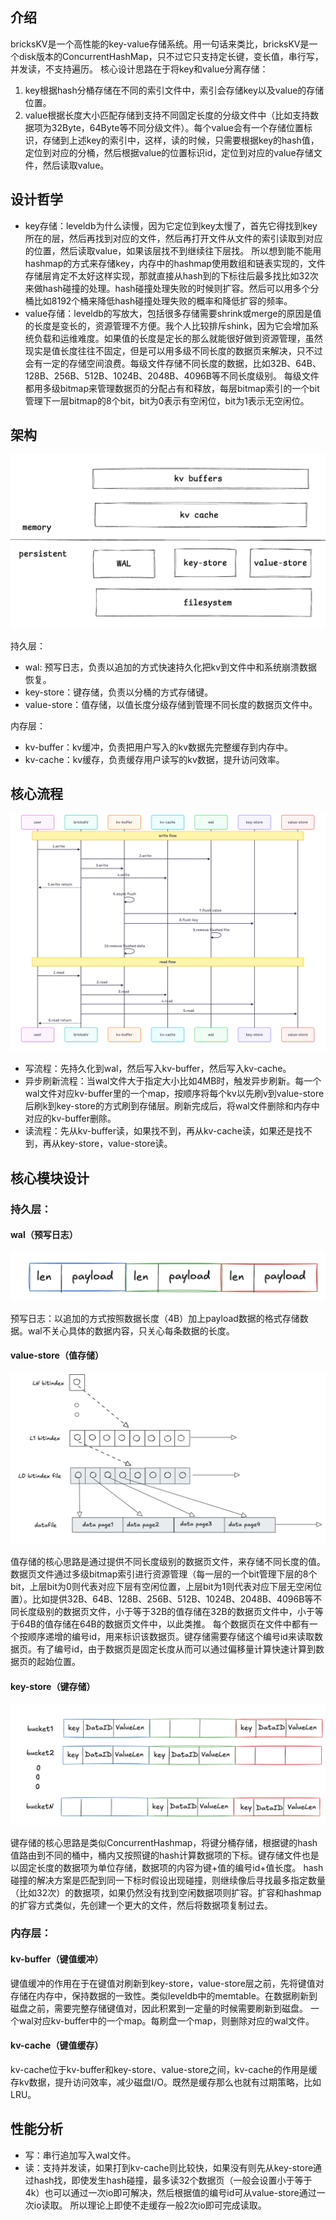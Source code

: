 ## 介绍
bricksKV是一个高性能的key-value存储系统。用一句话来类比，bricksKV是一个disk版本的ConcurrentHashMap，只不过它只支持定长键，变长值，串行写，并发读，不支持遍历。
核心设计思路在于将key和value分离存储：
1. key根据hash分桶存储在不同的索引文件中，索引会存储key以及value的存储位置。
2. value根据长度大小匹配存储到支持不同固定长度的分级文件中（比如支持数据项为32Byte，64Byte等不同分级文件）。每个value会有一个存储位置标识，存储到上述key的索引中，这样，读的时候，只需要根据key的hash值，定位到对应的分桶，然后根据value的位置标识id，定位到对应的value存储文件，然后读取value。

## 设计哲学
* key存储：leveldb为什么读慢，因为它定位到key太慢了，首先它得找到key所在的层，然后再找到对应的文件，然后再打开文件从文件的索引读取到对应的位置，然后读取value，如果该层找不到继续往下层找。 
所以想到能不能用hashmap的方式来存储key，内存中的hashmap使用数组和链表实现的，文件存储层肯定不太好这样实现，那就直接从hash到的下标往后最多找比如32次来做hash碰撞的处理。hash碰撞处理失败的时候则扩容。然后可以用多个分桶比如8192个桶来降低hash碰撞处理失败的概率和降低扩容的频率。
* value存储：leveldb的写放大，包括很多存储需要shrink或merge的原因是值的长度是变长的，资源管理不方便。我个人比较排斥shink，因为它会增加系统负载和运维难度。如果值的长度是定长的那么就能很好做到资源管理，虽然现实是值长度往往不固定，但是可以用多级不同长度的数据页来解决，只不过会有一定的存储空间浪费。每级文件存储不同长度的数据，比如32B、64B、128B、256B、512B、1024B、2048B、4096B等不同长度级别。
每级文件都用多级bitmap来管理数据页的分配占有和释放，每层bitmap索引的一个bit管理下一层bitmap的8个bit，bit为0表示有空闲位，bit为1表示无空闲位。

## 架构
![Architecture](./docs/image/architecture.png)

持久层：
* wal: 预写日志，负责以追加的方式快速持久化把kv到文件中和系统崩溃数据恢复。
* key-store：键存储，负责以分桶的方式存储键。
* value-store：值存储，以值长度分级存储到管理不同长度的数据页文件中。

内存层：
* kv-buffer：kv缓冲，负责把用户写入的kv数据先完整缓存到内存中。
* kv-cache：kv缓存，负责缓存用户读写的kv数据，提升访问效率。
## 核心流程
![Core flow](./docs/image/core-flow.png)

* 写流程：先持久化到wal，然后写入kv-buffer，然后写入kv-cache。
* 异步刷新流程：当wal文件大于指定大小比如4MB时，触发异步刷新。每一个wal文件对应kv-buffer里的一个map，按顺序将每个kv以先刷v到value-store后刷k到key-store的方式刷到存储层。刷新完成后，将wal文件删除和内存中对应的kv-buffer删除。
* 读流程：先从kv-buffer读，如果找不到，再从kv-cache读，如果还是找不到，再从key-store，value-store读。

## 核心模块设计

### 持久层：
#### wal（预写日志）

![wal](./docs/image/wal.png)

预写日志：以追加的方式按照数据长度（4B）加上payload数据的格式存储数据。wal不关心具体的数据内容，只关心每条数据的长度。
#### value-store（值存储）
![value-store](./docs/image/value-store.png)

值存储的核心思路是通过提供不同长度级别的数据页文件，来存储不同长度的值。数据页文件通过多级bitmap索引进行资源管理（每一层的一个bit管理下层的8个bit，上层bit为0则代表对应下层有空闲位置，上层bit为1则代表对应下层无空闲位置）。比如提供32B、64B、128B、256B、512B、1024B、2048B、4096B等不同长度级别的数据页文件，小于等于32B的值存储在32B的数据页文件中，小于等于64B的值存储在64B的数据页文件中，以此类推。
每个数据页在文件中都有一个按顺序递增的编号id，用来标识该数据页。键存储需要存储这个编号id来读取数据页。有了编号id，由于数据页是固定长度从而可以通过偏移量计算快速计算到数据页的起始位置。
#### key-store（键存储）

![key-store](./docs/image/key-store.png)

键存储的核心思路是类似ConcurrentHashmap，将键分桶存储，根据键的hash值路由到不同的桶中，桶内又按照键的hash计算数据项的下标。键存储文件也是以固定长度的数据项为单位存储，数据项的内容为键+值的编号id+值长度。
hash碰撞的解决方案是匹配到同一下标时假设出现碰撞，则继续像后寻找最多指定数量（比如32次）的数据项，如果仍然没有找到空闲数据项则扩容。扩容和hashmap的扩容方式类似，先创建一个更大的文件，然后将数据项复制过去。

### 内存层：
#### kv-buffer（键值缓冲）
键值缓冲的作用在于在键值对刷新到key-store，value-store层之前，先将键值对存储在内存中，保持数据的一致性。类似leveldb中的memtable。在数据刷新到磁盘之前，需要完整存储键值对，因此积累到一定量的时候需要刷新到磁盘。
一个wal对应kv-buffer中的一个map。每刷盘一个map，则删除对应的wal文件。

#### kv-cache（键值缓存）
kv-cache位于kv-buffer和key-store、value-store之间，kv-cache的作用是缓存kv数据，提升访问效率，减少磁盘I/O。既然是缓存那么也就有过期策略，比如LRU。

## 性能分析
* 写：串行追加写入wal文件。
* 读：支持并发读，如果打到kv-cache则比较快，如果没有则先从key-store通过hash找，即使发生hash碰撞，最多读32个数据页（一般会设置小于等于4k）也可以通过一次io即可解决，然后根据值的编号id可从value-store通过一次io读取。
所以理论上即使不走缓存一般2次io即可完成读取。
